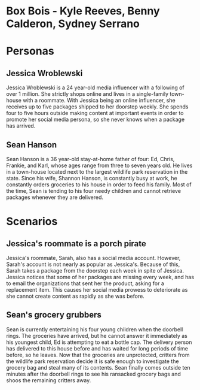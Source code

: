 # Box Bois - Kyle Reeves, Benny Calderon, Sydney Serrano

# Personas

## Jessica Wroblewski

Jessica Wroblewski is a 24 year-old media influencer with a following of over 1 million. She strictly shops online and lives in a single-family town-house with a roommate. With Jessica being an online influencer, she receives up to five packages shipped to her doorstep weekly. She spends four to five hours outside making content at important events in order to promote her social media persona, so she never knows when a package has arrived.   

## Sean Hanson
Sean Hanson is a 36 year-old stay-at-home father of four: Ed, Chris, Frankie, and Karl, whose ages range from three to seven years old. He lives in a town-house located next to the largest wildlife park reservation in the state. Since his wife, Shannon Hanson, is constantly busy at work, he constantly orders groceries to his house in order to feed his family. Most of the time, Sean is tending to his four needy children and cannot retrieve packages whenever they are delivered.  

# Scenarios

## Jessica's roommate is a porch pirate

Jessica's roommate, Sarah, also has a social media account. However, Sarah's account is not nearly as popular as Jessica's. Because of this, Sarah takes a package from the doorstep each week in spite of Jessica. Jessica notices that some of her packages are missing every week, and has to email the organizations that sent her the product, asking for a replacement item. This causes her social media prowess to deteriorate as she cannot create content as rapidly as she was before.    

## Sean's grocery grubbers

Sean is currently entertaining his four young children when the doorbell rings. The groceries have arrived, but he cannot answer it immediately as his youngest child, Ed is attempting to eat a bottle cap. The delivery person has delivered to this house before and has waited for long periods of time before, so he leaves. Now that the groceries are unprotected, critters from the wildlife park reservation decide it is safe enough to investigate the grocery bag and steal many of its contents. Sean finally comes outside ten minutes after the doorbell rings to see his ransacked grocery bags and shoos the remaining critters away. 
